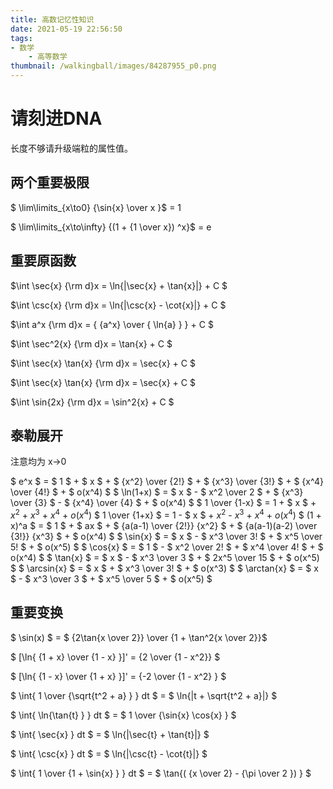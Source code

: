 ```yaml
---
title: 高数记忆性知识
date: 2021-05-19 22:56:50
tags:
- 数学
    - 高等数学
thumbnail: /walkingball/images/84287955_p0.png
---
```

# 请刻进DNA
长度不够请升级端粒的属性值。

## 两个重要极限
$ \lim\limits_{x\to0} {\sin{x} \over x }$ = 1

$ \lim\limits_{x\to\infty} {(1 + {1 \over x}) ^x}$ = e

## 重要原函数

$\int \sec{x} {\rm d}x = \ln{|\sec{x} + \tan{x}|} + C $

$\int \csc{x} {\rm d}x = \ln{|\csc{x} - \cot{x}|} + C $

$\int a^x {\rm d}x = { {a^x} \over { \ln{a} } } + C $

$\int \sec^2{x} {\rm d}x = \tan{x} + C $

$\int \sec{x} \tan{x} {\rm d}x = \sec{x} + C $

$\int \sec{x} \tan{x} {\rm d}x = \sec{x} + C $

$\int \sin{2x} {\rm d}x = \sin^2{x} + C $

## 泰勒展开
注意均为 x->0

$ e^x $ = $ 1 $ + $ x $ + $ {x^2} \over {2!} $ + $ {x^3} \over {3!} $ + $ {x^4} \over {4!} $ + $ o(x^4) $
$ \ln(1+x) $ = $ x $ - $ x^2 \over 2 $ + $ {x^3} \over {3} $ - $ {x^4} \over {4} $  + $ o(x^4) $
$ 1 \over {1-x} $ = 1 + $ x $ + $x^2$ + $x^3$ + $x^4$ + $o(x^4)$
$ 1 \over {1+x} $ = 1 - $ x $ + $x^2$ - $x^3$ + $x^4$ + $o(x^4)$
$ (1 + x)^a $ = $ 1 $ + $ ax $ + $ {a(a-1) \over {2!}} {x^2} $ + $ {a(a-1)(a-2) \over {3!}} {x^3} $ + $ o(x^4) $
$ \sin{x} $ = $ x $ - $ x^3 \over 3! $ + $ x^5 \over 5! $ + $ o(x^5) $
$ \cos{x} $ = $ 1 $ - $ x^2 \over 2! $ + $ x^4 \over 4! $ + $ o(x^4) $
$ \tan{x} $ = $ x $ - $ x^3 \over 3 $ + $ 2x^5 \over 15 $ + $ o(x^5) $
$ \arcsin{x} $ = $ x $ + $ x^3 \over 3! $ + $ o(x^3) $
$ \arctan{x} $ = $ x $ - $ x^3 \over 3 $ + $ x^5 \over 5 $ + $ o(x^5) $

## 重要变换

$ \sin(x) $ = $ {2\tan{x \over 2}} \over {1 + \tan^2{x \over 2}}$

$ [\ln{ {1 + x} \over {1 - x} }]' = {2 \over {1 - x^2}} $

$ [\ln{ {1 - x} \over {1 + x} }]' = {-2 \over {1 - x^2} } $

$ \int{ 1 \over {\sqrt{t^2 + a} } } dt $ = $ \ln{|t + \sqrt{t^2 + a}|} $

$ \int{ \ln{\tan{t} } } dt $ = $ 1 \over {\sin{x} \cos{x} } $

$ \int{ \sec{x} } dt $ = $ \ln{|\sec{t} + \tan{t}|} $

$ \int{ \csc{x} } dt $ = $ \ln{|\csc{t} - \cot{t}|} $

$ \int{ 1 \over {1 + \sin{x} } } dt $ = $ \tan{( {x \over 2} - {\pi \over 2 }) } $